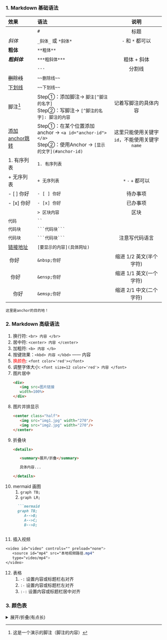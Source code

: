 ### 1. Markdown 基础语法

<div align=center>

| 效果 | 语法 | 说明 |
| :- | :- | :-: |
||`#`|标题|
| _斜体_ |`_斜体_` 或 `*斜体*`| `-` 和 `*` 都可以 |
| **粗体** |`**粗体**`|  |
| ***粗斜体*** |`***粗斜体***`| 粗体 + 斜体 |
|  |`---`| 分割线 |
| ~~删除线~~ |`~~删除线~~`|  |
| <u>下划线</u> |`~~下划线~~`|  |
| 脚注[^脚注的名字] | Step①：添加脚注→ `脚注[^脚注的名字]`<br>Step②：写脚注→ `[^脚注的名字]: 脚注的内容`| 记着写脚注的具体内容 |
|[添加anchor跳转](#exp-anchor)| Step①：在某个位置添加anchor → `<a id="anchor-id"></a>` <br> Step②：使用Anchor → `[显示的文字](#anchor-id)`|这里只能使用关键字`id`，不能使用关键字`name`|
| 1. 有序列表 |`1. 有序列表`|  |
| + 无序列表 |`+ 无序列表`| `*` `-` `+` 都可以 |
| - [ ] 你好 |`- [ ] 你好`| 待办事项 |
| - [x] 你好 |`- [x] 你好`| 已办事项 |
|  |`> 区块内容`| 区块 |
| `代码` |` `` `|  |
| ```代码块``` |` ```代码块``` `|  |
| ```代码块``` |` ```代码块``` `| 注意写代码语言 |
| [链接地址](https://blog.csdn.net/weixin_44878336) |`[要显示的内容](具体网址)`|  |
| &nbsp;你好 |`&nbsp;你好`| 缩进 1/2 英文(半个字符) |
| &ensp;你好 |`&ensp;你好`| 缩进 1/1 英文(一个字符) |
| &emsp;你好 |`&emsp;你好`| 缩进 2/1 中文(二个字符) |

</div>

<a id="exp-anchor"></a>
```text
这里是anchor的目的地！
```


[^脚注的名字]: 这是一个演示的脚注（脚注的内容）

### 2. Markdown 高级语法

1. 换行符: `<br> 内容 </br>`
2. 居中符: `<center> 内容 </center>`
3. 加粗符: `<b> 内容 </b>`
4. 按键效果：`<kbd> 内容 </kbd>` —— <kbd> 内容 </kbd>
5. <font color='red'>换颜色</font>: `<font color='red'></font>`
6. 调整字体大小: `<font size=12 color='red'> 内容 </font>`
7. 图片居中
   ```markdown
   <div>
      <img src=图片链接
      width=100%>
   </div>
   ```
8. 图片并排显示
   ```markdown
   <center class="half">
      <img src="img1.jpg" width="270"/>
      <img src="img2.jpg" width="270"/>
   </center>
   ```
9. 折叠块
   ```markdown
   <details>

      <summary>展开/折叠</summary>

      具体内容...

   </details>
   ```
10. mermaid 画图
    1.  `graph TB;`
    2.  `graph LR;`
    ```markdown
      ```mermaid
      graph TB;
         A-->B;
         A-->C;
         B-->D;
      ```
    ```
11. 插入视频
   ```css
   <video id="video" controls="" preload="none"> 
      <source id="mp4" src="本地视频路径.mp4"
      type="video/mp4"> 
   </video>
   ```
12. 表格
    1. `-:` 设置内容或标题栏右对齐
    2. `:-` 设置内容或标题栏左对齐
    3. `:-:` 设置内容或标题栏居中对齐

### 3. 颜色表

<details>

<summary>展开/折叠(有点长)</summary>

> 在 Github 中可能无法正常显示字体颜色。

<div align="center">

| 颜色名 | 十六进制颜色值 | 颜色 |
|----------------------|--------------|-------------------|
| <font color="#F0F8FF">AliceBlue</font> | #F0F8FF | rgb(240, 248, 255) |
| <font color="#FAEBD7">AntiqueWhite</font> | #FAEBD7 | rgb(250, 235, 215) |
| <font color="#00FFFF">Aqua</font> | #00FFFF | rgb(0, 255, 255) |
| <font color="#7FFFD4">Aquamarine</font> | #7FFFD4 | rgb(127, 255, 212) |
| <font color="#F0FFFF">Azure</font> | #F0FFFF | rgb(240, 255, 255) |
| <font color="#F5F5DC">Beige</font> | #F5F5DC | rgb(245, 245, 220) |
| <font color="#FFE4C4">Bisque</font> | #FFE4C4 | rgb(255, 228, 196) |
| <font color="#000000">Black</font> | #000000 | rgb(0, 0, 0) |
| <font color="#FFEBCD">BlanchedAlmond</font> | #FFEBCD | rgb(255, 235, 205) |
| <font color="#0000FF">Blue</font> | #0000FF | rgb(0, 0, 255) |
| <font color="#8A2BE2">BlueViolet</font> | #8A2BE2 | rgb(138, 43, 226) |
| <font color="#A52A2A">Brown</font> | #A52A2A | rgb(165, 42, 42) |
| <font color="#DEB887">BurlyWood</font> | #DEB887 | rgb(222, 184, 135) |
| <font color="#5F9EA0">CadetBlue</font> | #5F9EA0 | rgb(95, 158, 160) |
| <font color="#7FFF00">Chartreuse</font> | #7FFF00 | rgb(127, 255, 0) |
| <font color="#D2691E">Chocolate</font> | #D2691E | rgb(210, 105, 30) |
| <font color="#FF7F50">Coral</font> | #FF7F50 | rgb(255, 127, 80) |
| <font color="#6495ED">CornflowerBlue</font> | #6495ED | rgb(100, 149, 237) |
| <font color="#FFF8DC">Cornsilk</font> | #FFF8DC | rgb(255, 248, 220) |
| <font color="#DC143C">Crimson</font> | #DC143C | rgb(220, 20, 60) |
| <font color="#00FFFF">Cyan</font> | #00FFFF | rgb(0, 255, 255) |
| <font color="#00008B">DarkBlue</font> | #00008B | rgb(0, 0, 139) |
| <font color="#008B8B">DarkCyan</font> | #008B8B | rgb(0, 139, 139) |
| <font color="#B8860B">DarkGoldenRod</font> | #B8860B | rgb(184, 134, 11) |
| <font color="#A9A9A9">DarkGray</font> | #A9A9A9 | rgb(169, 169, 169) |
| <font color="#006400">DarkGreen</font> | #006400 | rgb(0, 100, 0) |
| <font color="#BDB76B">DarkKhaki</font> | #BDB76B | rgb(189, 183, 107) |
| <font color="#8B008B">DarkMagenta</font> | #8B008B | rgb(139, 0, 139) |
| <font color="#556B2F">DarkOliveGreen</font> | #556B2F | rgb(85, 107, 47) |
| <font color="#FF8C00">Darkorange</font> | #FF8C00 | rgb(255, 140, 0) |
| <font color="#9932CC">DarkOrchid</font> | #9932CC | rgb(153, 50, 204) |
| <font color="#8B0000">DarkRed</font> | #8B0000 | rgb(139, 0, 0) |
| <font color="#E9967A">DarkSalmon</font> | #E9967A | rgb(233, 150, 122) |
| <font color="#8FBC8F">DarkSeaGreen</font> | #8FBC8F | rgb(143, 188, 143) |
| <font color="#483D8B">DarkSlateBlue</font> | #483D8B | rgb(72, 61, 139) |
| <font color="#2F4F4F">DarkSlateGray</font> | #2F4F4F | rgb(47, 79, 79) |
| <font color="#00CED1">DarkTurquoise</font> | #00CED1 | rgb(0, 206, 209) |
| <font color="#9400D3">DarkViolet</font> | #9400D3 | rgb(148, 0, 211) |
| <font color="#FF1493">DeepPink</font> | #FF1493 | rgb(255, 20, 147) |
| <font color="#00BFFF">DeepSkyBlue</font> | #00BFFF | rgb(0, 191, 255) |
| <font color="#696969">DimGray</font> | #696969 | rgb(105, 105, 105) |
| <font color="#1E90FF">DodgerBlue</font> | #1E90FF | rgb(30, 144, 255) |
| <font color="#D19275">Feldspar</font> | #D19275 | rgb(209, 146, 117) |
| <font color="#B22222">FireBrick</font> | #B22222 | rgb(178, 34, 34) |
| <font color="#FFFAF0">FloralWhite</font> | #FFFAF0 | rgb(255, 250, 240) |
| <font color="#228B22">ForestGreen</font> | #228B22 | rgb(34, 139, 34) |
| <font color="#FF00FF">Fuchsia</font> | #FF00FF | rgb(255, 0, 255) |
| <font color="#DCDCDC">Gainsboro</font> | #DCDCDC | rgb(220, 220, 220) |
| <font color="#F8F8FF">GhostWhite</font> | #F8F8FF | rgb(248, 248, 255) |
| <font color="#FFD700">Gold</font> | #FFD700 | rgb(255, 215, 0) |
| <font color="#DAA520">GoldenRod</font> | #DAA520 | rgb(218, 165, 32) |
| <font color="#808080">Gray</font> | #808080 | rgb(128, 128, 128) |
| <font color="#008000">Green</font> | #008000 | rgb(0, 128, 0) |
| <font color="#ADFF2F">GreenYellow</font> | #ADFF2F | rgb(173, 255, 47) |
| <font color="#F0FFF0">HoneyDew</font> | #F0FFF0 | rgb(240, 255, 240) |
| <font color="#FF69B4">HotPink</font> | #FF69B4 | rgb(255, 105, 180) |
| <font color="#CD5C5C">IndianRed</font> | #CD5C5C | rgb(205, 92, 92) |
| <font color="#4B0082">Indigo</font> | #4B0082 | rgb(75, 0, 130) |
| <font color="#FFFFF0">Ivory</font> | #FFFFF0 | rgb(255, 255, 240) |
| <font color="#F0E68C">Khaki</font> | #F0E68C | rgb(240, 230, 140) |
| <font color="#E6E6FA">Lavender</font> | #E6E6FA | rgb(230, 230, 250) |
| <font color="#FFF0F5">LavenderBlush</font> | #FFF0F5 | rgb(255, 240, 245) |
| <font color="#7CFC00">LawnGreen</font> | #7CFC00 | rgb(124, 252, 0) |
| <font color="#FFFACD">LemonChiffon</font> | #FFFACD | rgb(255, 250, 205) |
| <font color="#ADD8E6">LightBlue</font> | #ADD8E6 | rgb(173, 216, 230) |
| <font color="#F08080">LightCoral</font> | #F08080 | rgb(240, 128, 128) |
| <font color="#E0FFFF">LightCyan</font> | #E0FFFF | rgb(224, 255, 255) |
| <font color="#FAFAD2">LightGoldenRodYellow</font> | #FAFAD2 | rgb(250, 250, 210) |
| <font color="#D3D3D3">LightGrey</font> | #D3D3D3 | rgb(211, 211, 211) |
| <font color="#90EE90">LightGreen</font> | #90EE90 | rgb(144, 238, 144) |
| <font color="#FFB6C1">LightPink</font> | #FFB6C1 | rgb(255, 182, 193) |
| <font color="#FFA07A">LightSalmon</font> | #FFA07A | rgb(255, 160, 122) |
| <font color="#20B2AA">LightSeaGreen</font> | #20B2AA | rgb(32, 178, 170) |
| <font color="#87CEFA">LightSkyBlue</font> | #87CEFA | rgb(135, 206, 250) |
| <font color="#8470FF">LightSlateBlue</font> | #8470FF | rgb(132, 112, 255) |
| <font color="#778899">LightSlateGray</font> | #778899 | rgb(119, 136, 153) |
| <font color="#B0C4DE">LightSteelBlue</font> | #B0C4DE | rgb(176, 196, 222) |
| <font color="#FFFFE0">LightYellow</font> | #FFFFE0 | rgb(255, 255, 224) |
| <font color="#00FF00">Lime</font> | #00FF00 | rgb(0, 255, 0) |
| <font color="#32CD32">LimeGreen</font> | #32CD32 | rgb(50, 205, 50) |
| <font color="#FAF0E6">Linen</font> | #FAF0E6 | rgb(250, 240, 230) |
| <font color="#FF00FF">Magenta</font> | #FF00FF | rgb(255, 0, 255) |
| <font color="#800000">Maroon</font> | #800000 | rgb(128, 0, 0) |
| <font color="#66CDAA">MediumAquaMarine</font> | #66CDAA | rgb(102, 205, 170) |
| <font color="#0000CD">MediumBlue</font> | #0000CD | rgb(0, 0, 205) |
| <font color="#BA55D3">MediumOrchid</font> | #BA55D3 | rgb(186, 85, 211) |
| <font color="#9370D8">MediumPurple</font> | #9370D8 | rgb(147, 112, 216) |
| <font color="#3CB371">MediumSeaGreen</font> | #3CB371 | rgb(60, 179, 113) |
| <font color="#7B68EE">MediumSlateBlue</font> | #7B68EE | rgb(123, 104, 238) |
| <font color="#00FA9A">MediumSpringGreen</font> | #00FA9A | rgb(0, 250, 154) |
| <font color="#48D1CC">MediumTurquoise</font> | #48D1CC | rgb(72, 209, 204) |
| <font color="#C71585">MediumVioletRed</font> | #C71585 | rgb(199, 21, 133) |
| <font color="#191970">MidnightBlue</font> | #191970 | rgb(25, 25, 112) |
| <font color="#F5FFFA">MintCream</font> | #F5FFFA | rgb(245, 255, 250) |
| <font color="#FFE4E1">MistyRose</font> | #FFE4E1 | rgb(255, 228, 225) |
| <font color="#FFE4B5">Moccasin</font> | #FFE4B5 | rgb(255, 228, 181) |
| <font color="#FFDEAD">NavajoWhite</font> | #FFDEAD | rgb(255, 222, 173) |
| <font color="#000080">Navy</font> | #000080 | rgb(0, 0, 128) |
| <font color="#FDF5E6">OldLace</font> | #FDF5E6 | rgb(253, 245, 230) |
| <font color="#808000">Olive</font> | #808000 | rgb(128, 128, 0) |
| <font color="#6B8E23">OliveDrab</font> | #6B8E23 | rgb(107, 142, 35) |
| <font color="#FFA500">Orange</font> | #FFA500 | rgb(255, 165, 0) |
| <font color="#FF4500">OrangeRed</font> | #FF4500 | rgb(255, 69, 0) |
| <font color="#DA70D6">Orchid</font> | #DA70D6 | rgb(218, 112, 214) |
| <font color="#EEE8AA">PaleGoldenRod</font> | #EEE8AA | rgb(238, 232, 170) |
| <font color="#98FB98">PaleGreen</font> | #98FB98 | rgb(152, 251, 152) |
| <font color="#AFEEEE">PaleTurquoise</font> | #AFEEEE | rgb(175, 238, 238) |
| <font color="#D87093">PaleVioletRed</font> | #D87093 | rgb(216, 112, 147) |
| <font color="#FFEFD5">PapayaWhip</font> | #FFEFD5 | rgb(255, 239, 213) |
| <font color="#FFDAB9">PeachPuff</font> | #FFDAB9 | rgb(255, 218, 185) |
| <font color="#CD853F">Peru</font> | #CD853F | rgb(205, 133, 63) |
| <font color="#FFC0CB">Pink</font> | #FFC0CB | rgb(255, 192, 203) |
| <font color="#DDA0DD">Plum</font> | #DDA0DD | rgb(221, 160, 221) |
| <font color="#B0E0E6">PowderBlue</font> | #B0E0E6 | rgb(176, 224, 230) |
| <font color="#800080">Purple</font> | #800080 | rgb(128, 0, 128) |
| <font color="#FF0000">Red</font> | #FF0000 | rgb(255, 0, 0) |
| <font color="#BC8F8F">RosyBrown</font> | #BC8F8F | rgb(188, 143, 143) |
| <font color="#4169E1">RoyalBlue</font> | #4169E1 | rgb(65, 105, 225) |
| <font color="#8B4513">SaddleBrown</font> | #8B4513 | rgb(139, 69, 19) |
| <font color="#FA8072">Salmon</font> | #FA8072 | rgb(250, 128, 114) |
| <font color="#F4A460">SandyBrown</font> | #F4A460 | rgb(244, 164, 96) |
| <font color="#2E8B57">SeaGreen</font> | #2E8B57 | rgb(46, 139, 87) |
| <font color="#FFF5EE">SeaShell</font> | #FFF5EE | rgb(255, 245, 238) |
| <font color="#A0522D">Sienna</font> | #A0522D | rgb(160, 82, 45) |
| <font color="#C0C0C0">Silver</font> | #C0C0C0 | rgb(192, 192, 192) |
| <font color="#87CEEB">SkyBlue</font> | #87CEEB | rgb(135, 206, 235) |
| <font color="#6A5ACD">SlateBlue</font> | #6A5ACD | rgb(106, 90, 205) |
| <font color="#708090">SlateGray</font> | #708090 | rgb(112, 128, 144) |
| <font color="#FFFAFA">Snow</font> | #FFFAFA | rgb(255, 250, 250) |
| <font color="#00FF7F">SpringGreen</font> | #00FF7F | rgb(0, 255, 127) |
| <font color="#4682B4">SteelBlue</font> | #4682B4 | rgb(70, 130, 180) |
| <font color="#D2B48C">Tan</font> | #D2B48C | rgb(210, 180, 140) |
| <font color="#008080">Teal</font> | #008080 | rgb(0, 128, 128) |
| <font color="#D8BFD8">Thistle</font> | #D8BFD8 | rgb(216, 191, 216) |
| <font color="#FF6347">Tomato</font> | #FF6347 | rgb(255, 99, 71) |
| <font color="#40E0D0">Turquoise</font> | #40E0D0 | rgb(64, 224, 208) |
| <font color="#EE82EE">Violet</font> | #EE82EE | rgb(238, 130, 238) |
| <font color="#F5DEB3">Wheat</font> | #F5DEB3 | rgb(245, 222, 179) |
| <font color="#FFFFFF">White</font> | #FFFFFF | rgb(255, 255, 255) |
| <font color="#F5F5F5">WhiteSmoke</font> | #F5F5F5 | rgb(245, 245, 245) |
| <font color="#FFFF00">Yellow</font> | #FFFF00 | rgb(255, 255, 0) |
| <font color="#9ACD32">YellowGreen</font> | #9ACD32 | rgb(154, 205, 50) |

</div>

</details>